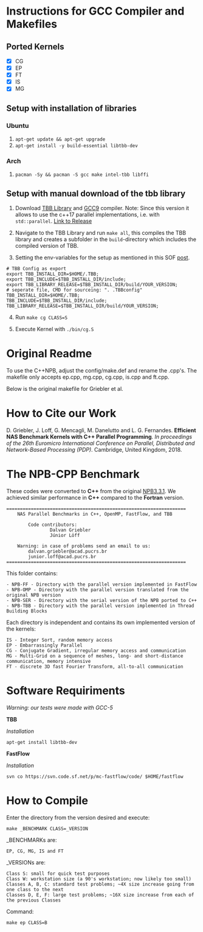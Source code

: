 # Instructions for GCC Compiler and Makefiles

## Ported Kernels

- [x] CG
- [x] EP
- [x] FT
- [x] IS
- [x] MG

## Setup with installation of libraries

### Ubuntu

1. `apt-get update && apt-get upgrade`
2. `apt-get install -y build-essential libtbb-dev`

### Arch

1. `pacman -Sy && pacman -S gcc make intel-tbb libffi`


## Setup with manual download of the tbb library

1. Download [TBB Library](https://github.com/oneapi-src/oneTBB) and [GCC9](https://gcc.gnu.org/gcc-9/changes.html) compiler. Note: Since this version it allows to use the c++17 parallel implementations, i.e. with `std::parallel`. [Link to Release](https://gcc.gnu.org/gcc-9/changes.html)

2. Navigate to the TBB Library and run `make all`, this compiles the TBB library and creates a subfolder in the `build`-directory which includes the compiled version of TBB.

3. Setting the env-variables for the setup as mentioned in this SOF [post](https://stackoverflow.com/questions/10726537/how-to-install-tbb-from-source-on-linux-and-make-it-work).


```shell
# TBB Config as export
export TBB_INSTALL_DIR=$HOME/.TBB;
export TBB_INCLUDE=$TBB_INSTALL_DIR/include;
export TBB_LIBRARY_RELEASE=$TBB_INSTALL_DIR/build/YOUR_VERSION;
# seperate file, CMD for sourceing: ". .TBBconfig"
TBB_INSTALL_DIR=$HOME/.TBB;
TBB_INCLUDE=$TBB_INSTALL_DIR/include;
TBB_LIBRARY_RELEASE=$TBB_INSTALL_DIR/build/YOUR_VERSION;
```

4. Run `make cg CLASS=S`

5. Execute Kernel with `./bin/cg.S`


# Original Readme

To use the C++NPB, adjust the config/make.def and rename the .cpp's. The makefile only accepts ep.cpp, mg.cpp, cg.cpp, is.cpp and ft.cpp.

Below is the original makefile for Griebler et al.

# How to Cite our Work
	
D. Griebler, J. Loff, G. Mencagli, M. Danelutto and L. G. Fernandes. **Efficient NAS Benchmark Kernels with C++ Parallel Programming**. *In proceedings of the 26th Euromicro International Conference on Parallel, Distributed and Network-Based Processing (PDP)*. Cambridge, United Kingdom, 2018.

# The NPB-CPP Benchmark

These codes were converted to **C++** from the original [NPB3.3.1](https://www.nas.nasa.gov/publications/npb.html). We achieved similar performance in **C++** compared to the **Fortran** version.

	==================================================================
		NAS Parallel Benchmarks in C++, OpenMP, FastFlow, and TBB
	 												
			Code contributors: 
					Dalvan Griebler    		
					Júnior Löff
													
		Warning: in case of problems send an email to us:					
			dalvan.griebler@acad.pucrs.br			
			junior.loff@acad.pucrs.br				
	==================================================================


This folder contains:

	- NPB-FF - Directory with the parallel version implemented in FastFlow
	- NPB-OMP - Directory with the parallel version translated from the original NPB version
	- NPB-SER - Directory with the serial version of the NPB ported to C++
	- NPB-TBB - Directory with the parallel version implemented in Thread Building Blocks

Each directory is independent and contains its own implemented version of the kernels:

	IS - Integer Sort, random memory access
	EP - Embarrassingly Parallel
	CG - Conjugate Gradient, irregular memory access and communication
	MG - Multi-Grid on a sequence of meshes, long- and short-distance communication, memory intensive
	FT - discrete 3D fast Fourier Transform, all-to-all communication

# Software Requiriments

*Warning: our tests were made with GCC-5*

**TBB**

*Installation*

	apt-get install libtbb-dev

**FastFlow** 

*Installation*

	svn co https://svn.code.sf.net/p/mc-fastflow/code/ $HOME/fastflow


# How to Compile 

Enter the directory from the version desired and execute:

	make _BENCHMARK CLASS=_VERSION


_BENCHMARKs are: 
		
	EP, CG, MG, IS and FT 
																										
_VERSIONs are: 
	
	Class S: small for quick test purposes
	Class W: workstation size (a 90's workstation; now likely too small)	
	Classes A, B, C: standard test problems; ~4X size increase going from one class to the next	
	Classes D, E, F: large test problems; ~16X size increase from each of the previous Classes  


Command:

	make ep CLASS=B
